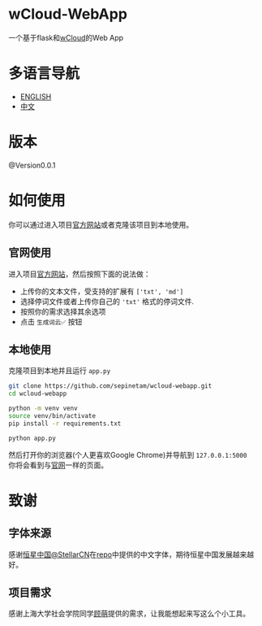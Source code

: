 # wCloud-WebApp
一个基于flask和[wCloud](https://github.com/sepinetam/wcloud)的Web App

# 多语言导航
- [ENGLISH](README.md)
- [中文](README.CN.md)

# 版本
@Version0.0.1

# 如何使用
你可以通过进入项目[官方网站](https://wcloud.tools.sepinetam.com)或者克隆该项目到本地使用。

## 官网使用
进入项目[官方网站](https://wcloud.tools.sepinetam.com)，然后按照下面的说法做：
- 上传你的文本文件，受支持的扩展有 ```['txt', 'md']```
- 选择停词文件或者上传你自己的 ```'txt'``` 格式的停词文件.
- 按照你的需求选择其余选项
- 点击 ```生成词云✅``` 按钮

## 本地使用
克隆项目到本地并且运行 ```app.py```
```bash
git clone https://github.com/sepinetam/wcloud-webapp.git
cd wcloud-webapp

python -m venv venv
source venv/bin/activate
pip install -r requirements.txt

python app.py
```
然后打开你的浏览器(个人更喜欢Google Chrome)并导航到 ```127.0.0.1:5000``` </br>
你将会看到与[官网](https://wcloud.tools.sepinetam.com)一样的页面。

# 致谢
## 字体来源
感谢[恒星中国@StellarCN](https://github.com/StellarCN)在[repo](https://github.com/StellarCN/scp_zh)中提供的中文字体，期待恒星中国发展越来越好。

## 项目需求
感谢上海大学社会学院同学[顾萌](mailto:esme2004dash@163.com)提供的需求，让我能想起来写这么个小工具。
